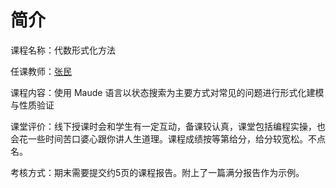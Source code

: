 # 简介

课程名称：代数形式化方法

任课教师：[张民](https://faculty.ecnu.edu.cn/_s43/zm2_6071/main.psp)

课程内容：使用 Maude 语言以状态搜索为主要方式对常见的问题进行形式化建模与性质验证

课堂评价：线下授课时会和学生有一定互动，备课较认真，课堂包括编程实操，也会花一些时间苦口婆心跟你讲人生道理。课程成绩按等第给分，给分较宽松。不点名。

考核方式：期末需要提交约5页的课程报告。附上了一篇满分报告作为示例。


